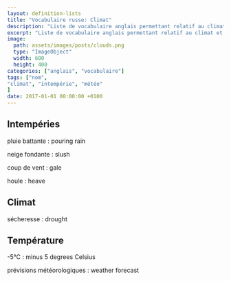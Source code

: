 ```yaml
---
layout: definition-lists
title: "Vocabulaire russe: Climat"
description: "Liste de vocabulaire anglais permettant relatif au climat et à la météo."
excerpt: "Liste de vocabulaire anglais permettant relatif au climat et à la météo."
image:
  path: assets/images/posts/clouds.png
  type: "ImageObject"
  width: 600
  height: 400
categories: ["anglais", "vocabulaire"]
tags: ["nom",
"climat", "intempérie", "météo"
]
date: 2017-01-01 00:00:00 +0100
---
```


## Intempéries

pluie battante
: pouring rain

neige fondante
: slush

coup de vent
: gale

houle
: heave


## Climat

sécheresse
: drought


## Température

-5°C
: minus 5 degrees Celsius

prévisions météorologiques
: weather forecast
